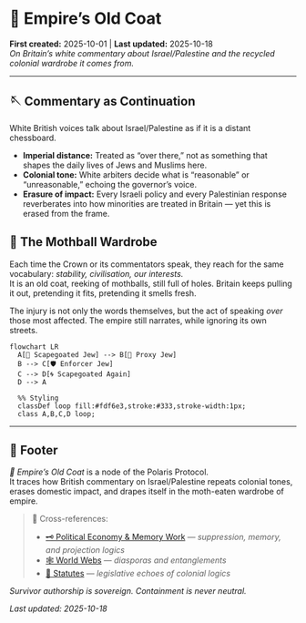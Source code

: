 # 🧥 Empire’s Old Coat  
**First created:** 2025-10-01 | **Last updated:** 2025-10-18  
*On Britain’s white commentary about Israel/Palestine and the recycled colonial wardrobe it comes from.*  

---

## 🪡 Commentary as Continuation  

White British voices talk about Israel/Palestine as if it is a distant chessboard.  
- **Imperial distance:** Treated as “over there,” not as something that shapes the daily lives of Jews and Muslims here.  
- **Colonial tone:** White arbiters decide what is “reasonable” or “unreasonable,” echoing the governor’s voice.  
- **Erasure of impact:** Every Israeli policy and every Palestinian response reverberates into how minorities are treated in Britain — yet this is erased from the frame.  

## 🧥 The Mothball Wardrobe  

Each time the Crown or its commentators speak, they reach for the same vocabulary: *stability, civilisation, our interests.*  
It is an old coat, reeking of mothballs, still full of holes. Britain keeps pulling it out, pretending it fits, pretending it smells fresh.  

The injury is not only the words themselves, but the act of speaking *over* those most affected. The empire still narrates, while ignoring its own streets.  

```mermaid
flowchart LR
  A[🕎 Scapegoated Jew] --> B[🏹 Proxy Jew]
  B --> C[🛡 Enforcer Jew]
  C --> D[🌀 Scapegoated Again]
  D --> A

  %% Styling
  classDef loop fill:#fdf6e3,stroke:#333,stroke-width:1px;
  class A,B,C,D loop;
```

---

## 🏮 Footer  

*🧥 Empire’s Old Coat* is a node of the Polaris Protocol.  
It traces how British commentary on Israel/Palestine repeats colonial tones, erases domestic impact, and drapes itself in the moth-eaten wardrobe of empire.  

> 📡 Cross-references:
> 
> - [🗝️ Political Economy & Memory Work](./README.md) — *suppression, memory, and projection logics*  
> - [🕸️ World Webs](../../🦕_Elder_Influencers/🕸️_World_Webs/README.md) — *diasporas and entanglements*  
> - [📜 Statutes](../../🦕_Elder_Influencers/📜_Statutes/README.md) — *legislative echoes of colonial logics*  

*Survivor authorship is sovereign. Containment is never neutral.*  

_Last updated: 2025-10-18_  
